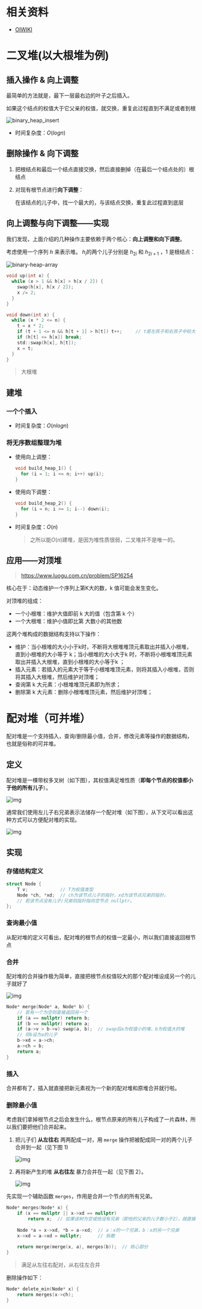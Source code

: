 # 相关资料

- [OIWIKI](https://oi-wiki.org/ds/heap/)



# 二叉堆(以大根堆为例)

## 插入操作 & 向上调整

最简单的方法就是，最下一层最右边的叶子之后插入。

如果这个结点的权值大于它父亲的权值，就交换，重复此过程直到不满足或者到根

![binary_heap_insert](%E5%A0%86.assets/binary_heap_insert-16566688202973.svg)



- 时间复杂度：$O(log n)$



## 删除操作 & 向下调整

1. 把根结点和最后一个结点直接交换，然后直接删掉（在最后一个结点处的）根结点

2. 对现有根节点进行**向下调整**：

   在该结点的儿子中，找一个最大的，与该结点交换，重复此过程直到底层



## 向上调整与向下调整——实现

我们发现，上面介绍的几种操作主要依赖于两个核心：**向上调整和向下调整**。



考虑使用一个序列 $h$ 来表示堆。 $h_i$的两个儿子分别是 $h_{2i}$ 和 $h_{2i+1}$ ，$1$ 是根结点：

![binary-heap-array](%E5%A0%86.assets/binary-heap-array.svg)



```C
void up(int x) {
  while (x > 1 && h[x] > h[x / 2]) {
    swap(h[x], h[x / 2]);
    x /= 2;
  }
}

void down(int x) {
  while (x * 2 <= n) {
    t = x * 2;
    if (t + 1 <= n && h[t + 1] > h[t]) t++;		// t是左孩子和右孩子中较大的那个
    if (h[t] <= h[x]) break;
    std::swap(h[x], h[t]);
    x = t;
  }
}
```

> 大根堆



## 建堆

### 一个个插入

- 时间复杂度：$O(nlogn)$



### 将无序数组整理为堆

- 使用向上调整：

  ```C
  void build_heap_1() {
    for (i = 1; i <= n; i++) up(i);
  }
  ```

- 使用向下调整：

  ```C
  void build_heap_2() {
    for (i = n; i >= 1; i--) down(i);
  }
  ```

  

- 时间复杂度：$O(n)$

  >之所以能$O(n)$建堆，是因为堆性质很弱，二叉堆并不是唯一的。





## 应用——对顶堆

>https://www.luogu.com.cn/problem/SP16254

核心在于：动态维护一个序列上第K大的数，k 值可能会发生变化。



对顶堆的组成：

- 一个小根堆：维护大值即前 k 大的值（包含第 k 个）
- 一个大根堆：维护小值即比第 大数小的其他数



这两个堆构成的数据结构支持以下操作：

- 维护：当小根堆的大小小于k时，不断将大根堆堆顶元素取出并插入小根堆，直到小根堆的大小等于 k；当小根堆的大小大于k 时，不断将小根堆堆顶元素取出并插入大根堆，直到小根堆的大小等于k ；
-  插入元素：若插入的元素大于等于小根堆堆顶元素，则将其插入小根堆，否则将其插入大根堆，然后维护对顶堆；
- 查询第 k 大元素：小根堆堆顶元素即为所求；
- 删除第 k 大元素：删除小根堆堆顶元素，然后维护对顶堆；



# 配对堆（可并堆）

配对堆是一个支持插入，查询/删除最小值，合并，修改元素等操作的数据结构，也就是俗称的可并堆。



## 定义

配对堆是一棵带权多叉树（如下图），其权值满足堆性质（**即每个节点的权值都小于他的所有儿子**）。

![img](%E5%A0%86.assets/pairingheap1.png)

通常我们使用左儿子右兄弟表示法储存一个配对堆（如下图），从下文可以看出这种方式可以方便配对堆的实现。

![img](%E5%A0%86.assets/pairingheap2.png)

## 实现

### 存储结构定义

```C
struct Node {
    T v;            // T为权值类型
    Node *ch, *xd;  // ch为该节点儿子的指针，xd为该节点兄弟的指针。
    // 若该节点没有儿子/兄弟则指针指向空节点 nullptr。
};
```



### 查询最小值

从配对堆的定义可看出，配对堆的根节点的权值一定最小，所以我们直接返回根节点



### 合并

配对堆的合并操作极为简单，直接把根节点权值较大的那个配对堆设成另一个的儿子就好了

![img](%E5%A0%86.assets/pairingheap3.png)

```C
Node* merge(Node* a, Node* b) {
    // 若有一个为空则直接返回另一个
    if (a == nullptr) return b;
    if (b == nullptr) return a;
    if (a->v > b->v) swap(a, b);  // swap后a为权值小的堆，b为权值大的堆
    // 将b设为a的儿子
    b->xd = a->ch;
    a->ch = b;
    return a;
}
```



### 插入

合并都有了，插入就直接把新元素视为一个新的配对堆和原堆合并就行啦。



### 删除最小值

考虑我们拿掉根节点之后会发生什么，根节点原来的所有儿子构成了一片森林，所以我们要把他们合并起来。

1. 把儿子们 **从左往右** 两两配成一对，用 `merge` 操作把被配成同一对的两个儿子合并到一起（见下图 1)

   ![img](%E5%A0%86.assets/pairingheap4.jpg)

2. 再将新产生的堆 **从右往左** 暴力合并在一起（见下图 2）。

   ![img](%E5%A0%86.assets/pairingheap5.jpg)



先实现一个辅助函数 `merges`，作用是合并一个节点的所有兄弟。

```C
Node* merges(Node* x) {
    if (x == nullptr || x->xd == nullptr)
        return x;  // 如果该树为空或他没有兄弟（即他的父亲的儿子数小于2），就直接return。
    
    Node *a = x->xd, *b = a->xd;  // a：x的一个兄弟，b：x的另一个兄弟
    x->xd = a->xd = nullptr;      // 拆散
    
    return merge(merge(x, a), merges(b));  // 核心部分
}
```

> 满足从左往右配对，从右往左合并



删除操作如下：

```C
Node* delete_min(Node* x) { 
    return merges(x->ch); 
}
```

